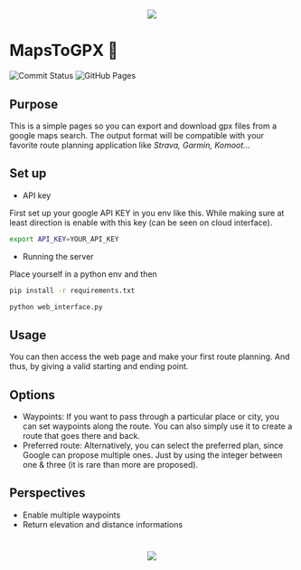 <h1 align="center">
    <img src="https://capsule-render.vercel.app/api?type=waving&color=0:12D559,100:5776FF&height=115&section=header"/>
</h1>

# MapsToGPX 📍 
<!-- <p align="center">
    <img src="icones.jpg" alt="illustration" width=""/>
</p> -->

![Commit Status](https://img.shields.io/github/commit-activity/t/ibrahim-sall/MapsToGPX?)
![GitHub Pages](https://img.shields.io/github/deployments/ibrahim-sall/MapsToGPX/github-pages?label=GitHub%20Pages&logo=github)

## Purpose
This is a simple pages so you can export and download gpx files from a google maps search. The output format will be compatible with your favorite route planning application like *Strava, Garmin, Komoot...*

## Set up
- API key

First set up your google API KEY in you env like this. While making sure at least direction is enable with this key (can be seen on cloud interface).
```bash
export API_KEY=YOUR_API_KEY
```

- Running the server

Place yourself in a python env and then
```bash
pip install -r requirements.txt

python web_interface.py
```

## Usage
You can then access the web page and make your first route planning. And thus, by giving a valid starting and ending point.

## Options
- Waypoints:
If you want to pass through a particular place or city, you can set waypoints along the route. You can also simply use it to create a route that goes there and back.
- Preferred route:
Alternatively, you can select the preferred plan, since Google can propose multiple ones. Just by using the integer between one & three (it is rare than more are proposed).

## Perspectives
- Enable multiple waypoints
- Return elevation and distance informations
<h1 align="center">
  <img src="https://capsule-render.vercel.app/api?type=waving&color=0:12D559,100:5776FF&height=115&reversal=true&section=footer"/>
</h1>